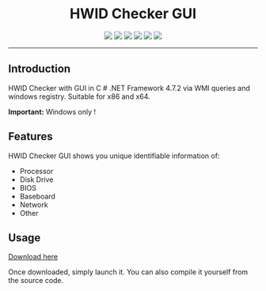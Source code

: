 <h1 align="center">HWID Checker GUI</h1>

<p align="center">
    <a href="LICENSE">
    <a href="LICENSE"><img src="https://img.shields.io/github/license/francislatruelle/HWIDCheckerGUI?label=License"></a>
    <a href="https://github.com/francislatruelle/HWIDCheckerGUI/stargazers"><img src="https://img.shields.io/github/stars/francislatruelle/HWIDCheckerGUI?label=Stars"></a>
    <a href="https://github.com/francislatruelle/HWIDCheckerGUI/commit/master"><img src="https://img.shields.io/github/last-commit/francislatruelle/HWIDCheckerGUI?label=Last%20Update&logo=github"></a>
    <a href="https://github.com/FrancisLaTruelle/HWIDCheckerGUI/issues"><img src="https://img.shields.io/github/languages/code-size/francislatruelle/HWIDCheckerGUI?label=Size"></a>
    <a href="https://github.com/FrancisLaTruelle/HWIDCheckerGUI/issues"><img src="https://img.shields.io/github/issues/francislatruelle/HWIDCheckerGUI?label=Issues"></a>
    <a href="https://www.codefactor.io/repository/github/francislatruelle/HWIDCheckerGUI/"><img src="https://www.codefactor.io/repository/github/francislatruelle/HWIDCheckerGUI/badge"></a>
</p>

---

## Introduction

HWID Checker with GUI in C # .NET Framework 4.7.2 via WMI queries and windows registry.
Suitable for x86 and x64. 

**Important:** Windows only ! 

## Features

HWID Checker GUI shows you unique identifiable information of:

*   Processor
*   Disk Drive
*   BIOS
*   Baseboard
*   Network
*   Other

## Usage

[Download here](https://github.com/FrancisLaTruelle/HWIDCheckerGUI/releases/)

Once downloaded, simply launch it.
You can also compile it yourself from the source code.